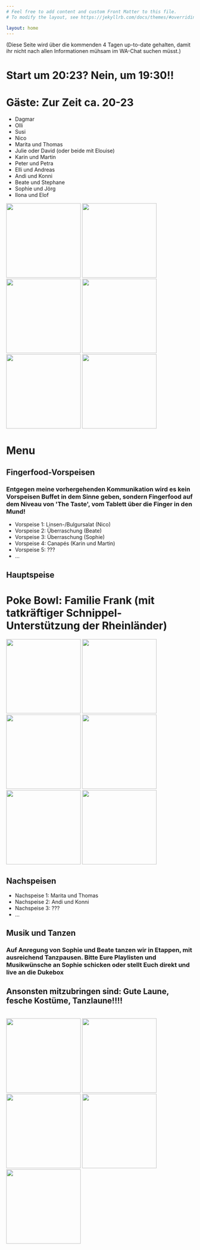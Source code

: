 ```yaml
---
# Feel free to add content and custom Front Matter to this file.
# To modify the layout, see https://jekyllrb.com/docs/themes/#overriding-theme-defaults

layout: home
---
```



<head>
<style>
table {
  font-family: arial, sans-serif;
  border-collapse: collapse;
  width: 80%;
}

td, th {
  border: 1px solid #dddddd;
  text-align: left;
  padding: 8px;
}

tr:nth-child(even) {
  background-color: #dddddd;
}
</style>
</head>


(Diese Seite wird über die kommenden 4 Tagen up-to-date gehalten, damit ihr nicht nach allen Informationen mühsam im WA-Chat suchen müsst.)

<h1> Start um 20:23? Nein, um 19:30!! </h1> 
<h1> Gäste: Zur Zeit ca. 20-23 </h1> 

<ul> 
<li>Dagmar</li>
<li>Olli</li>
<li>Susi</li>
<li>Nico</li>
<li>Marita und Thomas</li>
<li>Julie oder David (oder beide mit Elouise)</li>
<li>Karin und Martin</li>
<li>Peter und Petra</li>
<li>Elli und Andreas</li>
<li>Andi und Konni</li>
<li>Beate und Stephane</li>
<li>Sophie und Jörg</li>
<li>Ilona und Elof</li>
</ul>
<a><img src="./Bild3.jpg" height = "200"></a>
<a><img src="./Bild19.jpg" height = "200"></a>
<a><img src="./Bild21.jpg" height = "200"></a>
<a><img src="./Bild12.jpg" height = "200"></a>
<a><img src="./bild24.jpg" height = "200"></a>
<a><img src="./Bild16.jpg" height = "200"></a>
<h1> Menu </h1> 
<h2> Fingerfood-Vorspeisen </h2> 
<h3> Entgegen meine vorhergehenden Kommunikation wird es kein Vorspeisen Buffet in dem Sinne geben, sondern Fingerfood auf dem Niveau von 'The Taste', vom Tablett über die Finger in den Mund!</h3> 
<ul> 
<li>Vorspeise 1: Linsen-/Bulgursalat (Nico)</li>
<li>Vorspeise 2: Überraschung (Beate) </li>
<li>Vorspeise 3: Überraschung (Sophie) </li>
<li>Vorspeise 4: Canapés (Karin und Martin) </li>
<li>Vorspeise 5: ??? </li>
<li>... </li>
</ul>

<h2> Hauptspeise </h2> 
<h1> Poke Bowl: Familie Frank (mit tatkräftiger Schnippel-Unterstützung der Rheinländer)</h1> 
<a><img src="./Bild4.jpg" height = "200"></a>
<a><img src="./Bild5.jpg" height = "200"></a>
<a><img src="./Bild6.jpg" height = "200"></a>
<a><img src="./Bild7.jpg" height = "200"></a>
<a><img src="./Bild8.jpg" height = "200"></a>
<a><img src="./Bild9.jpg" height = "200"></a>

<h2> Nachspeisen </h2> 
<ul> 
<li>Nachspeise 1: Marita und Thomas </li>
<li>Nachspeise 2: Andi und Konni </li>
<li>Nachspeise 3: ??? </li>
<li>... </li>
</ul>

<h2> Musik und Tanzen </h2> 
<h3> Auf Anregung von Sophie und Beate tanzen wir in Etappen, mit ausreichend Tanzpausen. Bitte Eure Playlisten und Musikwünsche an Sophie schicken oder stellt Euch direkt  und live an die Dukebox </h3> 


<h2> 
Ansonsten mitzubringen sind: Gute Laune, fesche Kostüme, Tanzlaune!!!!</h2> 
<br>
<a><img src="./Bild30.jpeg" height = "200"></a>
<a><img src="./Bild31.jpeg" height = "200"></a>
<a><img src="./Bild32.jpeg" height = "200"></a>
<a><img src="./Bild33.jpeg" height = "200"></a>
<a><img src="./Bild34.jpeg" height = "200"></a>
